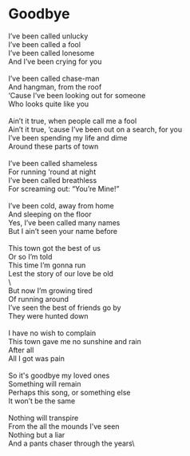 # Goodbye

I’ve been called unlucky\
I’ve been called a fool\
I’ve been called lonesome\
And I’ve been crying for you\
\
I’ve been called chase-man\
And hangman, from the roof\
‘Cause I’ve been looking out for someone\
Who looks quite like you\
\
Ain’t it true, when people call me a fool\
Ain’t it true, ‘cause I’ve been out on a search, for you\
I’ve been spending my life and dime\
Around these parts of town\
\
I’ve been called shameless\
For running ‘round at night\
I’ve been called breathless\
For screaming out: “You’re Mine!”\
\
I’ve been cold, away from home\
And sleeping on the floor\
Yes, I’ve been called many names\
But I ain’t seen your name before\
\
This town got the best of us\
Or so I’m told\
This time I’m gonna run\
Lest the story of our love be old\
\        
But now I’m growing tired\
Of running around\
I’ve seen the best of friends go by\
They were hunted down\
\
I have no wish to complain\
This town gave me no sunshine and rain\
After all\
All I got was pain\
\
So it's goodbye my loved ones\
Something will remain\
Perhaps this song, or something else\
It won’t be the same\
\
Nothing will transpire\
From the all the mounds I’ve seen\
Nothing but a liar\
And a pants chaser through the years\
